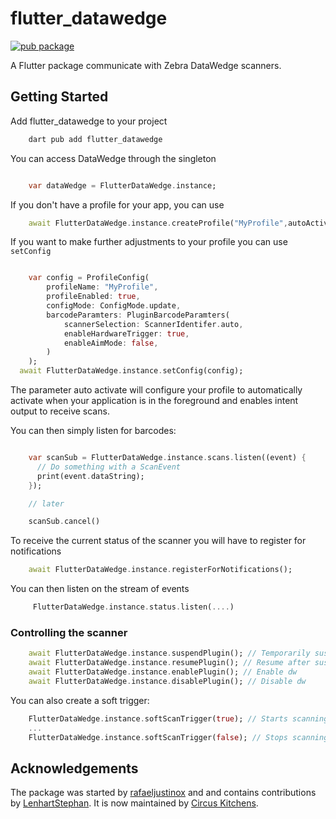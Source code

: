 # flutter_datawedge

[![pub package](https://img.shields.io/pub/v/flutter_datawedge.svg)](https://pub.dev/packages/flutter_datawedge)

A Flutter package communicate with Zebra DataWedge scanners.

## Getting Started

Add flutter_datawedge to your project

```sh
    dart pub add flutter_datawedge
```

You can access DataWedge through the singleton

```dart

    var dataWedge = FlutterDataWedge.instance;

```

If you don't have a profile for your app, you can use

```dart
    await FlutterDataWedge.instance.createProfile("MyProfile",autoActivate: true);
```

If you want to make further adjustments to your profile you can use `setConfig`

```dart

    var config = ProfileConfig(
        profileName: "MyProfile",
        profileEnabled: true,
        configMode: ConfigMode.update,
        barcodeParamters: PluginBarcodeParamters(
            scannerSelection: ScannerIdentifer.auto,
            enableHardwareTrigger: true,
            enableAimMode: false,
        )
    );
  await FlutterDataWedge.instance.setConfig(config);
```

The parameter auto activate will configure your profile to automatically activate when your application
is in the foreground and enables intent output to receive scans.

You can then simply listen for barcodes:

```dart

    var scanSub = FlutterDataWedge.instance.scans.listen((event) {
      // Do something with a ScanEvent
      print(event.dataString);
    });

    // later

    scanSub.cancel()

```

To receive the current status of the scanner you will have to register for notifications

```dart
    await FlutterDataWedge.instance.registerForNotifications();
```

You can then listen on the stream of events

```dart
     FlutterDataWedge.instance.status.listen(....)
```

### Controlling the scanner

```dart
    await FlutterDataWedge.instance.suspendPlugin(); // Temporarily suspend scanning
    await FlutterDataWedge.instance.resumePlugin(); // Resume after suspending
    await FlutterDataWedge.instance.enablePlugin(); // Enable dw
    await FlutterDataWedge.instance.disablePlugin(); // Disable dw
```

You can also create a soft trigger:

```dart
    FlutterDataWedge.instance.softScanTrigger(true); // Starts scanning
    ...
    FlutterDataWedge.instance.softScanTrigger(false); // Stops scanning
```

## Acknowledgements

The package was started by [rafaeljustinox](https://github.com/rafaeljustinox) and and contains
contributions by [LenhartStephan](https://github.com/LenhartStephan).
It is now maintained by [Circus Kitchens](https://github.com/circus-kitchens).
